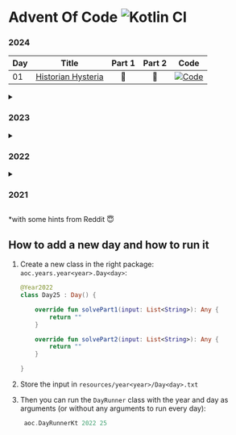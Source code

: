 # Advent Of Code ![Kotlin CI](https://github.com/ZhongXiLu/AdventOfCode/workflows/Kotlin%20CI/badge.svg)

### 2024

| Day | Title                                                     | Part 1 | Part 2 | Code                                                                                                                                                      |
|-----|-----------------------------------------------------------|:------:|:------:|-----------------------------------------------------------------------------------------------------------------------------------------------------------|
| 01  | [Historian Hysteria](https://adventofcode.com/2024/day/1) |   🌟   |   🌟   | [![Code](https://img.shields.io/badge/Day01.kt-%237F52FF.svg?style=flat-square&logo=kotlin&logoColor=white)](src/main/kotlin/aoc/years/year2024/Day01.kt) |

<details>
  <summary><h3>2023</h3></summary>

| Day | Title                                                                  | Part 1 | Part 2 | Code                                                                                                                                                      |
|-----|------------------------------------------------------------------------|:------:|:------:|-----------------------------------------------------------------------------------------------------------------------------------------------------------|
| 01  | [Trebuchet?!](https://adventofcode.com/2023/day/1)                     |   🌟   |   🌟   | [![Code](https://img.shields.io/badge/Day01.kt-%237F52FF.svg?style=flat-square&logo=kotlin&logoColor=white)](src/main/kotlin/aoc/years/year2023/Day01.kt) |
| 02  | [Cube Conundrum](https://adventofcode.com/2023/day/2)                  |   🌟   |   🌟   | [![Code](https://img.shields.io/badge/Day02.kt-%237F52FF.svg?style=flat-square&logo=kotlin&logoColor=white)](src/main/kotlin/aoc/years/year2023/Day02.kt) |
| 03  | [Gear Ratios](https://adventofcode.com/2023/day/3)                     |   🌟   |   🌟   | [![Code](https://img.shields.io/badge/Day03.kt-%237F52FF.svg?style=flat-square&logo=kotlin&logoColor=white)](src/main/kotlin/aoc/years/year2023/Day03.kt) |
| 04  | [Scratchcards](https://adventofcode.com/2023/day/4)                    |   🌟   |   🌟   | [![Code](https://img.shields.io/badge/Day04.kt-%237F52FF.svg?style=flat-square&logo=kotlin&logoColor=white)](src/main/kotlin/aoc/years/year2023/Day04.kt) |
| 05  | [If You Give A Seed A Fertilizer](https://adventofcode.com/2023/day/5) |   🌟   |   🌟   | [![Code](https://img.shields.io/badge/Day05.kt-%237F52FF.svg?style=flat-square&logo=kotlin&logoColor=white)](src/main/kotlin/aoc/years/year2023/Day05.kt) |
| 06  | [Wait For It](https://adventofcode.com/2023/day/6)                     |   🌟   |   🌟   | [![Code](https://img.shields.io/badge/Day06.kt-%237F52FF.svg?style=flat-square&logo=kotlin&logoColor=white)](src/main/kotlin/aoc/years/year2023/Day06.kt) |
| 07  | [Camel Cards](https://adventofcode.com/2023/day/7)                     |   🌟   |   🌟   | [![Code](https://img.shields.io/badge/Day07.kt-%237F52FF.svg?style=flat-square&logo=kotlin&logoColor=white)](src/main/kotlin/aoc/years/year2023/Day07.kt) |
| 08  | [Haunted Wasteland](https://adventofcode.com/2023/day/8)               |   🌟   |  🌟*   | [![Code](https://img.shields.io/badge/Day08.kt-%237F52FF.svg?style=flat-square&logo=kotlin&logoColor=white)](src/main/kotlin/aoc/years/year2023/Day08.kt) |
| 09  | [Mirage Maintenance](https://adventofcode.com/2023/day/9)              |   🌟   |   🌟   | [![Code](https://img.shields.io/badge/Day09.kt-%237F52FF.svg?style=flat-square&logo=kotlin&logoColor=white)](src/main/kotlin/aoc/years/year2023/Day09.kt) |
| 10  | [Pipe Maze](https://adventofcode.com/2023/day/10)                      |   🌟   |  🌟*   | [![Code](https://img.shields.io/badge/Day10.kt-%237F52FF.svg?style=flat-square&logo=kotlin&logoColor=white)](src/main/kotlin/aoc/years/year2023/Day10.kt) |

</details>

<details>
  <summary><h3>2022</h3></summary>

| Day | Title                                                            | Part 1 | Part 2 | Code                                                                                                                                                      |
|-----|------------------------------------------------------------------|:------:|:------:|-----------------------------------------------------------------------------------------------------------------------------------------------------------|
| 01  | [Calorie Counting](https://adventofcode.com/2022/day/1)          |   🌟   |   🌟   | [![Code](https://img.shields.io/badge/Day01.kt-%237F52FF.svg?style=flat-square&logo=kotlin&logoColor=white)](src/main/kotlin/aoc/years/year2022/Day01.kt) |
| 02  | [Rock Paper Scissors](https://adventofcode.com/2022/day/2)       |   🌟   |   🌟   | [![Code](https://img.shields.io/badge/Day02.kt-%237F52FF.svg?style=flat-square&logo=kotlin&logoColor=white)](src/main/kotlin/aoc/years/year2022/Day02.kt) |
| 03  | [Rucksack Reorganization](https://adventofcode.com/2022/day/3)   |   🌟   |   🌟   | [![Code](https://img.shields.io/badge/Day03.kt-%237F52FF.svg?style=flat-square&logo=kotlin&logoColor=white)](src/main/kotlin/aoc/years/year2022/Day03.kt) |
| 04  | [Camp Cleanup](https://adventofcode.com/2022/day/4)              |   🌟   |   🌟   | [![Code](https://img.shields.io/badge/Day04.kt-%237F52FF.svg?style=flat-square&logo=kotlin&logoColor=white)](src/main/kotlin/aoc/years/year2022/Day04.kt) |
| 05  | [Supply Stacks](https://adventofcode.com/2022/day/5)             |   🌟   |   🌟   | [![Code](https://img.shields.io/badge/Day05.kt-%237F52FF.svg?style=flat-square&logo=kotlin&logoColor=white)](src/main/kotlin/aoc/years/year2022/Day05.kt) |
| 06  | [Tuning Trouble](https://adventofcode.com/2022/day/6)            |   🌟   |   🌟   | [![Code](https://img.shields.io/badge/Day06.kt-%237F52FF.svg?style=flat-square&logo=kotlin&logoColor=white)](src/main/kotlin/aoc/years/year2022/Day06.kt) |
| 07  | [No Space Left On Device](https://adventofcode.com/2022/day/7)   |   🌟   |   🌟   | [![Code](https://img.shields.io/badge/Day07.kt-%237F52FF.svg?style=flat-square&logo=kotlin&logoColor=white)](src/main/kotlin/aoc/years/year2022/Day07.kt) |
| 08  | [Treetop Tree House](https://adventofcode.com/2022/day/8)        |   🌟   |   🌟   | [![Code](https://img.shields.io/badge/Day08.kt-%237F52FF.svg?style=flat-square&logo=kotlin&logoColor=white)](src/main/kotlin/aoc/years/year2022/Day08.kt) |
| 09  | [Rope Bridge](https://adventofcode.com/2022/day/9)               |   🌟   |   🌟   | [![Code](https://img.shields.io/badge/Day09.kt-%237F52FF.svg?style=flat-square&logo=kotlin&logoColor=white)](src/main/kotlin/aoc/years/year2022/Day09.kt) |
| 10  | [Cathode-Ray Tube](https://adventofcode.com/2022/day/10)         |   🌟   |   🌟   | [![Code](https://img.shields.io/badge/Day10.kt-%237F52FF.svg?style=flat-square&logo=kotlin&logoColor=white)](src/main/kotlin/aoc/years/year2022/Day10.kt) |
| 11  | [Monkey in the Middle](https://adventofcode.com/2022/day/11)     |   🌟   |  🌟*   | [![Code](https://img.shields.io/badge/Day11.kt-%237F52FF.svg?style=flat-square&logo=kotlin&logoColor=white)](src/main/kotlin/aoc/years/year2022/Day11.kt) |
| 12  | [Hill Climbing Algorithm](https://adventofcode.com/2022/day/12)  |   🌟   |   🌟   | [![Code](https://img.shields.io/badge/Day12.kt-%237F52FF.svg?style=flat-square&logo=kotlin&logoColor=white)](src/main/kotlin/aoc/years/year2022/Day12.kt) |
| 13  | [Distress Signal](https://adventofcode.com/2022/day/13)          |   🌟   |   🌟   | [![Code](https://img.shields.io/badge/Day13.kt-%237F52FF.svg?style=flat-square&logo=kotlin&logoColor=white)](src/main/kotlin/aoc/years/year2022/Day13.kt) |
| 14  | [Regolith Reservoir](https://adventofcode.com/2022/day/14)       |   🌟   |   🌟   | [![Code](https://img.shields.io/badge/Day14.kt-%237F52FF.svg?style=flat-square&logo=kotlin&logoColor=white)](src/main/kotlin/aoc/years/year2022/Day14.kt) |
| 15  | [Beacon Exclusion Zone](https://adventofcode.com/2022/day/15)    |   🌟   |  🌟*   | [![Code](https://img.shields.io/badge/Day15.kt-%237F52FF.svg?style=flat-square&logo=kotlin&logoColor=white)](src/main/kotlin/aoc/years/year2022/Day15.kt) |
| 16  | [Proboscidea Volcanium](https://adventofcode.com/2022/day/16)    |  🌟*   |  🌟*   | [![Code](https://img.shields.io/badge/Day16.kt-%237F52FF.svg?style=flat-square&logo=kotlin&logoColor=white)](src/main/kotlin/aoc/years/year2022/Day16.kt) |
| 17  | [Pyroclastic Flow](https://adventofcode.com/2022/day/17)         |   🌟   |   🌟   | [![Code](https://img.shields.io/badge/Day17.kt-%237F52FF.svg?style=flat-square&logo=kotlin&logoColor=white)](src/main/kotlin/aoc/years/year2022/Day17.kt) |
| 18  | [Boiling Boulders](https://adventofcode.com/2022/day/18)         |   🌟   |   🌟   | [![Code](https://img.shields.io/badge/Day18.kt-%237F52FF.svg?style=flat-square&logo=kotlin&logoColor=white)](src/main/kotlin/aoc/years/year2022/Day18.kt) |
| 19  | [Not Enough Minerals](https://adventofcode.com/2022/day/19)      |  🌟*   |   🌟   | [![Code](https://img.shields.io/badge/Day19.kt-%237F52FF.svg?style=flat-square&logo=kotlin&logoColor=white)](src/main/kotlin/aoc/years/year2022/Day19.kt) |
| 20  | [Grove Positioning System](https://adventofcode.com/2022/day/20) |   🌟   |   🌟   | [![Code](https://img.shields.io/badge/Day20.kt-%237F52FF.svg?style=flat-square&logo=kotlin&logoColor=white)](src/main/kotlin/aoc/years/year2022/Day20.kt) |
| 21  | [Monkey Math](https://adventofcode.com/2022/day/21)              |   🌟   |   🌟   | [![Code](https://img.shields.io/badge/Day21.kt-%237F52FF.svg?style=flat-square&logo=kotlin&logoColor=white)](src/main/kotlin/aoc/years/year2022/Day21.kt) |
| 22  | [Monkey Map](https://adventofcode.com/2022/day/22)               |   🌟   |   🌟   | [![Code](https://img.shields.io/badge/Day22.kt-%237F52FF.svg?style=flat-square&logo=kotlin&logoColor=white)](src/main/kotlin/aoc/years/year2022/Day22.kt) |
| 23  | [Unstable Diffusion](https://adventofcode.com/2022/day/23)       |   🌟   |   🌟   | [![Code](https://img.shields.io/badge/Day23.kt-%237F52FF.svg?style=flat-square&logo=kotlin&logoColor=white)](src/main/kotlin/aoc/years/year2022/Day23.kt) |
| 24  | [Blizzard Basin](https://adventofcode.com/2022/day/24)           |   🌟   |   🌟   | [![Code](https://img.shields.io/badge/Day24.kt-%237F52FF.svg?style=flat-square&logo=kotlin&logoColor=white)](src/main/kotlin/aoc/years/year2022/Day24.kt) |
| 25  | [Full of Hot Air](https://adventofcode.com/2022/day/25)          |   🌟   |   🌟   | [![Code](https://img.shields.io/badge/Day25.kt-%237F52FF.svg?style=flat-square&logo=kotlin&logoColor=white)](src/main/kotlin/aoc/years/year2022/Day25.kt) |

</details>

<details>
  <summary><h3>2021</h3></summary>

| Day | Title                                                          | Part 1 | Part 2 | Code                                                                                                                                                      |
|-----|----------------------------------------------------------------|:------:|:------:|-----------------------------------------------------------------------------------------------------------------------------------------------------------|
| 01  | [Sonar Sweep](https://adventofcode.com/2021/day/1)             |   🌟   |   🌟   | [![Code](https://img.shields.io/badge/Day01.kt-%237F52FF.svg?style=flat-square&logo=kotlin&logoColor=white)](src/main/kotlin/aoc/years/year2021/Day01.kt) |
| 02  | [Dive!](https://adventofcode.com/2021/day/2)                   |   🌟   |   🌟   | [![Code](https://img.shields.io/badge/Day02.kt-%237F52FF.svg?style=flat-square&logo=kotlin&logoColor=white)](src/main/kotlin/aoc/years/year2021/Day02.kt) |
| 03  | [Binary Diagnostic](https://adventofcode.com/2021/day/3)       |   🌟   |   🌟   | [![Code](https://img.shields.io/badge/Day03.kt-%237F52FF.svg?style=flat-square&logo=kotlin&logoColor=white)](src/main/kotlin/aoc/years/year2021/Day03.kt) |
| 04  | [Giant Squid](https://adventofcode.com/2021/day/4)             |   🌟   |   🌟   | [![Code](https://img.shields.io/badge/Day04.kt-%237F52FF.svg?style=flat-square&logo=kotlin&logoColor=white)](src/main/kotlin/aoc/years/year2021/Day04.kt) |
| 05  | [Hydrothermal Venture](https://adventofcode.com/2021/day/5)    |   🌟   |   🌟   | [![Code](https://img.shields.io/badge/Day05.kt-%237F52FF.svg?style=flat-square&logo=kotlin&logoColor=white)](src/main/kotlin/aoc/years/year2021/Day05.kt) |
| 06  | [Lanternfish](https://adventofcode.com/2021/day/6)             |   🌟   |  🌟*   | [![Code](https://img.shields.io/badge/Day06.kt-%237F52FF.svg?style=flat-square&logo=kotlin&logoColor=white)](src/main/kotlin/aoc/years/year2021/Day06.kt) |
| 07  | [The Treachery of Whales](https://adventofcode.com/2021/day/7) |   🌟   |   🌟   | [![Code](https://img.shields.io/badge/Day07.kt-%237F52FF.svg?style=flat-square&logo=kotlin&logoColor=white)](src/main/kotlin/aoc/years/year2021/Day07.kt) |
| 08  | [Seven Segment Search](https://adventofcode.com/2021/day/8)    |   🌟   |   🌟   | [![Code](https://img.shields.io/badge/Day08.kt-%237F52FF.svg?style=flat-square&logo=kotlin&logoColor=white)](src/main/kotlin/aoc/years/year2021/Day08.kt) |
| 09  | [Smoke Basin](https://adventofcode.com/2021/day/9)             |   🌟   |   🌟   | [![Code](https://img.shields.io/badge/Day09.kt-%237F52FF.svg?style=flat-square&logo=kotlin&logoColor=white)](src/main/kotlin/aoc/years/year2021/Day09.kt) |
| 10  | [Syntax Scoring](https://adventofcode.com/2021/day/10)         |   🌟   |   🌟   | [![Code](https://img.shields.io/badge/Day10.kt-%237F52FF.svg?style=flat-square&logo=kotlin&logoColor=white)](src/main/kotlin/aoc/years/year2021/Day10.kt) |
| 11  | [Dumbo Octopus](https://adventofcode.com/2021/day/11)          |   🌟   |   🌟   | [![Code](https://img.shields.io/badge/Day11.kt-%237F52FF.svg?style=flat-square&logo=kotlin&logoColor=white)](src/main/kotlin/aoc/years/year2021/Day11.kt) |

</details>

*with some hints from Reddit 😇

## How to add a new day and how to run it

1. Create a new class in the right package: `aoc.years.year<year>.Day<day>`:

    ```kotlin
    @Year2022
    class Day25 : Day() {
    
        override fun solvePart1(input: List<String>): Any {
            return ""
        }
    
        override fun solvePart2(input: List<String>): Any {
            return ""
        }
    
    }
    ```

2. Store the input in `resources/year<year>/Day<day>.txt`

3. Then you can run the `DayRunner` class with the year and day as arguments (or without any arguments to run every
   day):

   ```kotlin
    aoc.DayRunnerKt 2022 25
    ```
